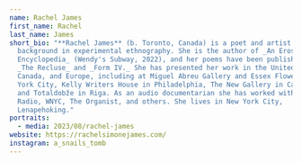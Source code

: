 ```yaml
---
name: Rachel James
first_name: Rachel
last_name: James
short_bio: "**Rachel James** (b. Toronto, Canada) is a poet and artist with a
  background in experimental ethnography. She is the author of _An Eros
  Encyclopedia_ (Wendy's Subway, 2022), and her poems have been published by
  _The Recluse_ and _Form IV._ She has presented her work in the United States,
  Canada, and Europe, including at Miguel Abreu Gallery and Essex Flowers in New
  York City, Kelly Writers House in Philadelphia, The New Gallery in Calgary,
  and Totaldobže in Riga. As an audio documentarian she has worked with BBC
  Radio, WNYC, The Organist, and others. She lives in New York City,
  Lenapehoking."
portraits:
  - media: 2023/08/rachel-james
website: https://rachelsimonejames.com/
instagram: a_snails_tomb
---
```

